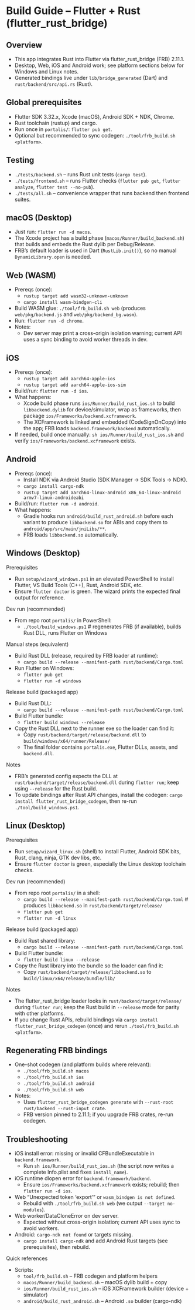 # Build Guide – Flutter + Rust (flutter_rust_bridge)

## Overview
- This app integrates Rust into Flutter via flutter_rust_bridge (FRB) 2.11.1.
- Desktop, Web, iOS and Android work; see platform sections below for Windows and Linux notes.
- Generated bindings live under `lib/bridge_generated` (Dart) and `rust/backend/src/api.rs` (Rust).

## Global prerequisites
- Flutter SDK 3.32.x, Xcode (macOS), Android SDK + NDK, Chrome.
- Rust toolchain (rustup) and cargo.
- Run once in `portalis/`: `flutter pub get`.
- Optional but recommended to sync codegen: `./tool/frb_build.sh <platform>`.

## Testing
- `./tests/backend.sh` – runs Rust unit tests (`cargo test`).
- `./tests/frontend.sh` – runs Flutter checks (`flutter pub get`, `flutter analyze`, `flutter test --no-pub`).
- `./tests/all.sh` – convenience wrapper that runs backend then frontend suites.

## macOS (Desktop)
- Just run: `flutter run -d macos`.
- The Xcode project has a build phase (`macos/Runner/build_backend.sh`) that builds and embeds the Rust dylib per Debug/Release.
- FRB’s default loader is used in Dart (`RustLib.init()`), so no manual `DynamicLibrary.open` is needed.

## Web (WASM)
- Prereqs (once):
  - `rustup target add wasm32-unknown-unknown`
  - `cargo install wasm-bindgen-cli`
- Build WASM glue: `./tool/frb_build.sh web` (produces `web/pkg/backend.js` and `web/pkg/backend_bg.wasm`).
- Run: `flutter run -d chrome`.
- Notes:
  - Dev server may print a cross-origin isolation warning; current API uses a sync binding to avoid worker threads in dev.

## iOS
- Prereqs (once):
  - `rustup target add aarch64-apple-ios`
  - `rustup target add aarch64-apple-ios-sim`
- Build/run: `flutter run -d ios`.
- What happens:
  - Xcode build phase runs `ios/Runner/build_rust_ios.sh` to build `libbackend.dylib` for device/simulator, wrap as frameworks, then package `ios/Frameworks/backend.xcframework`.
  - The XCFramework is linked and embedded (CodeSignOnCopy) into the app; FRB loads `backend.framework/backend` automatically.
- If needed, build once manually: `sh ios/Runner/build_rust_ios.sh` and verify `ios/Frameworks/backend.xcframework` exists.

## Android
- Prereqs (once):
  - Install NDK via Android Studio (SDK Manager → SDK Tools → NDK).
  - `cargo install cargo-ndk`
  - `rustup target add aarch64-linux-android x86_64-linux-android armv7-linux-androideabi`
- Build/run: `flutter run -d android`.
- What happens:
  - Gradle hooks run `android/build_rust_android.sh` before each variant to produce `libbackend.so` for ABIs and copy them to `android/app/src/main/jniLibs/**`.
  - FRB loads `libbackend.so` automatically.

## Windows (Desktop)

Prerequisites
- Run `setup/wizard_windows.ps1` in an elevated PowerShell to install Flutter, VS Build Tools (C++), Rust, Android SDK, etc.
- Ensure `flutter doctor` is green. The wizard prints the expected final output for reference.

Dev run (recommended)
- From repo root `portalis/` in PowerShell:
  - `./tool/build_windows.ps1`  # regenerates FRB (if available), builds Rust DLL, runs Flutter on Windows

Manual steps (equivalent)
- Build Rust DLL (release, required by FRB loader at runtime):
  - `cargo build --release --manifest-path rust/backend/Cargo.toml`
- Run Flutter on Windows:
  - `flutter pub get`
  - `flutter run -d windows`

Release build (packaged app)
- Build Rust DLL:
  - `cargo build --release --manifest-path rust/backend/Cargo.toml`
- Build Flutter bundle:
  - `flutter build windows --release`
- Copy the Rust DLL next to the runner exe so the loader can find it:
  - Copy `rust/backend/target/release/backend.dll` to `build/windows/x64/runner/Release/`
  - The final folder contains `portalis.exe`, Flutter DLLs, assets, and `backend.dll`.

Notes
- FRB’s generated config expects the DLL at `rust/backend/target/release/backend.dll` during `flutter run`; keep using `--release` for the Rust build.
- To update bindings after Rust API changes, install the codegen: `cargo install flutter_rust_bridge_codegen`, then re-run `./tool/build_windows.ps1`.

## Linux (Desktop)

Prerequisites
- Run `setup/wizard_linux.sh` (shell) to install Flutter, Android SDK bits, Rust, clang, ninja, GTK dev libs, etc.
- Ensure `flutter doctor` is green, especially the Linux desktop toolchain checks.

Dev run (recommended)
- From repo root `portalis/` in a shell:
  - `cargo build --release --manifest-path rust/backend/Cargo.toml`  # produces `libbackend.so` in `rust/backend/target/release/`
  - `flutter pub get`
  - `flutter run -d linux`

Release build (packaged app)
- Build Rust shared library:
  - `cargo build --release --manifest-path rust/backend/Cargo.toml`
- Build Flutter bundle:
  - `flutter build linux --release`
- Copy the Rust library into the bundle so the loader can find it:
  - Copy `rust/backend/target/release/libbackend.so` to `build/linux/x64/release/bundle/lib/`

Notes
- The flutter_rust_bridge loader looks in `rust/backend/target/release/` during `flutter run`; keep the Rust build in `--release` mode for parity with other platforms.
- If you change Rust APIs, rebuild bindings via `cargo install flutter_rust_bridge_codegen` (once) and rerun `./tool/frb_build.sh <platform>`.

## Regenerating FRB bindings
- One-shot codegen (and platform builds where relevant):
  - `./tool/frb_build.sh macos`
  - `./tool/frb_build.sh ios`
  - `./tool/frb_build.sh android`
  - `./tool/frb_build.sh web`
- Notes:
  - Uses `flutter_rust_bridge_codegen generate` with `--rust-root rust/backend --rust-input crate`.
  - FRB version pinned to 2.11.1; if you upgrade FRB crates, re-run codegen.

## Troubleshooting
- iOS install error: missing or invalid CFBundleExecutable in `backend.framework`.
  - Run `sh ios/Runner/build_rust_ios.sh` (the script now writes a complete Info.plist and fixes `install_name`).
- iOS runtime dlopen error for `backend.framework/backend`.
  - Ensure `ios/Frameworks/backend.xcframework` exists; rebuild; then `flutter run -d ios`.
- Web “Unexpected token ‘export’” or `wasm_bindgen is not defined`.
  - Rebuild with `./tool/frb_build.sh web` (we output `--target no-modules`).
- Web worker/DataCloneError on dev server.
  - Expected without cross-origin isolation; current API uses sync to avoid workers.
- Android: `cargo-ndk not found` or targets missing.
  - `cargo install cargo-ndk` and add Android Rust targets (see prerequisites), then rebuild.



Quick references
- Scripts:
  - `tool/frb_build.sh` – FRB codegen and platform helpers
  - `macos/Runner/build_backend.sh` – macOS dylib build + copy
  - `ios/Runner/build_rust_ios.sh` – iOS XCFramework builder (device + simulator)
  - `android/build_rust_android.sh` – Android `.so` builder (cargo-ndk)

